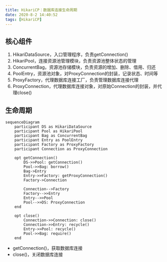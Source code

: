 ```yaml
---
title: HikariCP：数据库连接生命周期
date: 2020-8-2 14:40:52
tags: [HikariCP]
---
```


## 核心组件

1. HikariDataSource，入口管理程序，负责getConnection()
2. HikariPool，连接资源池管理模块，负责资源池整体状态的管理
3. ConcurrentBag，资源池存储模块，负责资源的增加、删除、借用、归还
4. PoolEntry，资源池对象，对ProxyConnection的封装，记录状态、时间等
5. ProxyFactory，代理数据库连接工厂，负责管理数据库连接代理
6. ProxyConnection，代理数据库连接对象，对原始Connection的封装，并代理close()

## 生命周期

```mermaid
sequenceDiagram
    participant DS as HikariDataSource
    participant Pool as HikariPool
    participant Bag as ConcurrentBag
    participant Entry as PoolEntry
    participant Factory as ProxyFactory
    participant Connection as ProxyConnection

    opt getConnection()
        DS->>Pool: getConnection()
        Pool->>Bag: borrow()
        Bag->Entry
        Entry->>Factory: getProxyConnection()
        Factory->Connection
        
        Connection-->Factory
        Factory-->>Entry
        Entry-->>Pool
        Pool-->>DS: ProxyConnection
    end
    
    opt close()
        Connection->>Connection: close()
        Connection->>Entry: recycle()
        Entry->>Pool: recycle()
        Pool->>Bag: require()
    end
```

- getConnection()，获取数据库连接
- close()，关闭数据库连接
